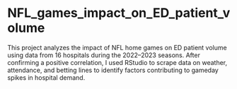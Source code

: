 # NFL_games_impact_on_ED_patient_volume
This project analyzes the impact of NFL home games on ED patient volume using data from 16 hospitals during the 2022–2023 seasons. After confirming a positive correlation, I used RStudio to scrape data on weather, attendance, and betting lines to identify factors contributing to gameday spikes in hospital demand.
